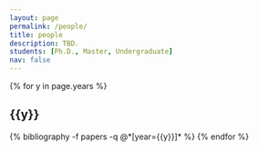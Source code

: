 ```yaml
---
layout: page
permalink: /people/
title: people
description: TBD.
students: [Ph.D., Master, Undergraduate]
nav: false
---
```


<div class="people">

{% for y in page.years %}
  <h2 class="students">{{y}}</h2>
  {% bibliography -f papers -q @*[year={{y}}]* %}
{% endfor %}

</div>
